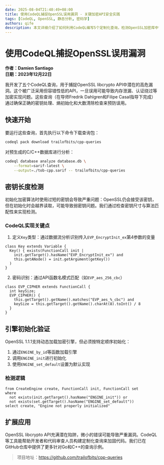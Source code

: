 ```yaml
---
date: 2025-08-04T21:40:49+08:00
title: 使用CodeQL捕捉OpenSSL误用漏洞 - 关键加密API安全实践
tags: [CodeQL, OpenSSL, 静态分析, 密码学]
authors: qife
description: 本文详细介绍了如何利用CodeQL编写5个定制化查询，检测OpenSSL加密库中常见的密钥处理、熵初始化和大数清除等安全隐患，帮助开发者避免内存泄漏、认证绕过等严重漏洞。
---
```


# 使用CodeQL捕捉OpenSSL误用漏洞

**作者：Damien Santiago**  
**日期：2023年12月22日**

我开发了五个CodeQL查询，用于捕捉OpenSSL libcrypto API中潜在的高危漏洞。这个被广泛采用但容错性低的API，一旦误用可能导致内存泄漏、认证绕过等加密实现问题。这些查询（在导师Fredrik Dahlgren和Filipe Casal指导下完成）通过确保正确的密钥处理、熵初始化和大数清除检查来预防误用。

## 快速开始

要运行这些查询，首先执行以下命令下载查询包：
```bash
codeql pack download trailofbits/cpp-queries
```

对预生成的C/C++数据库进行分析：
```bash
codeql database analyze database.db \
    --format=sarif-latest \
    --output=./tob-cpp.sarif -- trailofbits/cpp-queries
```

## 密钥长度检测

初始化加密算法时使用过短的密钥会导致严重问题：OpenSSL仍会接受该密钥，但在初始化时会越界读取，可能导致弱密钥问题。我们通过检查密钥尺寸与算法匹配性来实现检测。

### CodeQL实现关键点
1. 定义`Key`类型：通过数据流分析识别传入`EVP_EncryptInit_ex`第4参数的变量
```codeql
class Key extends Variable {
  Key() { exists(FunctionCall init | 
    init.getTarget().hasName("EVP_EncryptInit_ex") and
    this.getANode() = init.getArgument(getKey())
  )
}
```

2. 密码识别：通过API函数名模式匹配（如`EVP_aes_256_cbc`）
```codeql
class EVP_CIPHER extends FunctionCall {
  int keySize;
  EVP_CIPHER() { 
    this.getTarget().getName().matches("EVP_aes_%_cbc") and
    keySize = this.getTarget().getName().charAt(8).toInt() / 8
  }
}
```

## 引擎初始化验证

OpenSSL 1.1.1支持动态加载加密引擎，但必须按特定顺序初始化：
1. 通过`ENGINE_by_id`等函数加载引擎
2. 调用`ENGINE_init`进行初始化
3. 使用`ENGINE_set_default`设置为默认实现

### 检测逻辑
```codeql
from CreateEngine create, FunctionCall init, FunctionCall set
where 
  not exists(init.getTarget().hasName("ENGINE_init")) or
  not exists(set.getTarget().hasName("ENGINE_set_default"))
select create, "Engine not properly initialized"
```

## 扩展应用

OpenSSL libcrypto API充满潜在陷阱，微小的错误可能导致严重漏洞。CodeQL等工具能帮助开发者和代码审查人员构建定制化查询来加固代码。我们已在GitHub仓库中提供了更多针对Go和C++的查询示例。

> 项目地址：https://github.com/trailofbits/cpp-queries